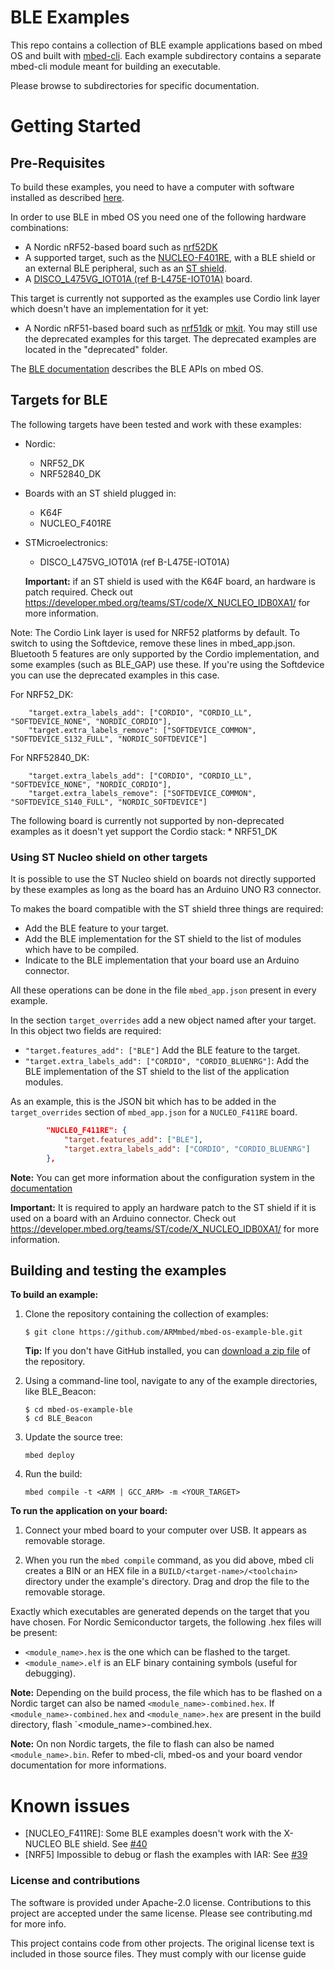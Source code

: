 # BLE Examples
This repo contains a collection of BLE example applications based on
mbed OS and built with [mbed-cli](https://github.com/ARMmbed/mbed-cli). Each example subdirectory contains a separate mbed-cli module meant for building an executable.

Please browse to subdirectories for specific documentation.

Getting Started
===============


Pre-Requisites
--------------

To build these examples, you need to have a computer with software installed as described [here](https://os.mbed.com/docs/latest/tools/index.html).

In order to use BLE in mbed OS you need one of the following hardware combinations:

* A Nordic nRF52-based board such as [nrf52DK](https://os.mbed.com/platforms/Nordic-nRF52-DK/)
* A supported target, such as the [NUCLEO-F401RE](http://www.st.com/en/evaluation-tools/nucleo-f401re.html), with a BLE shield or an external BLE peripheral, such as an [ST shield](http://www.st.com/web/catalog/tools/FM116/SC1075/PF260517).
* A [DISCO_L475VG_IOT01A (ref B-L475E-IOT01A)](http://www.st.com/en/evaluation-tools/b-l475e-iot01a.html) board.

This target is currently not supported as the examples use Cordio link layer which doesn't have an implementation for it yet:
* A Nordic nRF51-based board such as [nrf51dk](https://www.nordicsemi.com/eng/Products/nRF51-DK) or [mkit](https://www.nordicsemi.com/eng/Products/Bluetooth-R-low-energy/nRF51822-mKIT).
You may still use the deprecated examples for this target. The deprecated examples are located in the "deprecated" folder.

The [BLE documentation](https://os.mbed.com/docs/latest/reference/bluetooth.html) describes the BLE APIs on mbed OS.

Targets for BLE
---------------

The following targets have been tested and work with these examples:

* Nordic:
	* NRF52_DK
	* NRF52840_DK

* Boards with an ST shield plugged in:
	* K64F
	* NUCLEO_F401RE

* STMicroelectronics:
	* DISCO_L475VG_IOT01A (ref B-L475E-IOT01A)

	<span> **Important:** if an ST shield is used with the K64F board, an hardware is patch required. Check out https://developer.mbed.org/teams/ST/code/X_NUCLEO_IDB0XA1/ for more information.</span>
	
<span> Note: The Cordio Link layer is used for NRF52 platforms by default. To switch to using the Softdevice, remove these lines in mbed_app.json.
Bluetooth 5 features are only supported by the Cordio implementation, and some examples (such as BLE_GAP) use these. If you're using the Softdevice you can use the deprecated examples in this case.
	
For NRF52_DK:
```
    "target.extra_labels_add": ["CORDIO", "CORDIO_LL", "SOFTDEVICE_NONE", "NORDIC_CORDIO"],
    "target.extra_labels_remove": ["SOFTDEVICE_COMMON", "SOFTDEVICE_S132_FULL", "NORDIC_SOFTDEVICE"]
```

For NRF52840_DK:
```
    "target.extra_labels_add": ["CORDIO", "CORDIO_LL", "SOFTDEVICE_NONE", "NORDIC_CORDIO"],
    "target.extra_labels_remove": ["SOFTDEVICE_COMMON", "SOFTDEVICE_S140_FULL", "NORDIC_SOFTDEVICE"]
```
    
The following board is currently not supported by non-deprecated examples as it doesn't yet support the Cordio stack:
	* NRF51_DK

### Using ST Nucleo shield on other targets

It is possible to use the ST Nucleo shield on boards not directly supported by these examples as long as the board has an Arduino UNO R3 connector.

To makes the board compatible with the ST shield three things are required:
* Add the BLE feature to your target.
* Add the BLE implementation for the ST shield to the list of modules which have to be compiled.
* Indicate to the BLE implementation that your board use an Arduino connector.

All these operations can be done in the file `mbed_app.json` present in every example.

In the section `target_overrides` add a new object named after your target.
In this object two fields are required:
* `"target.features_add": ["BLE"]` Add the BLE feature to the target.
* `"target.extra_labels_add": ["CORDIO", "CORDIO_BLUENRG"]`: Add the BLE implementation of the ST shield to the list of the application modules.

As an example, this is the JSON bit which has to be added in the `target_overrides` section of `mbed_app.json` for a `NUCLEO_F411RE` board.

```json
        "NUCLEO_F411RE": {
            "target.features_add": ["BLE"],
            "target.extra_labels_add": ["CORDIO", "CORDIO_BLUENRG"]
        },
```

<span> **Note:** You can get more information about the configuration system in the [documentation](https://os.mbed.com/docs/latest/reference/configuration.html)</span>

<span> **Important:** It is required to apply an hardware patch to the ST shield if it is used on a board with an Arduino connector. Check out https://developer.mbed.org/teams/ST/code/X_NUCLEO_IDB0XA1/ for more information.</span>


Building and testing the examples
---------------------------------

__To build an example:__

1. Clone the repository containing the collection of examples:

	```
	$ git clone https://github.com/ARMmbed/mbed-os-example-ble.git
	```


	**Tip:** If you don't have GitHub installed, you can [download a zip file](https://github.com/ARMmbed/mbed-os-example-ble/archive/master.zip) of the repository.

1. Using a command-line tool, navigate to any of the example directories, like BLE_Beacon:

	```
	$ cd mbed-os-example-ble
	$ cd BLE_Beacon
	```

1. Update the source tree:

	```
	mbed deploy
	```

1. Run the build:

	```mbed compile -t <ARM | GCC_ARM> -m <YOUR_TARGET>```

__To run the application on your board:__

1. Connect your mbed board to your computer over USB. It appears as removable storage.

1. When you run the ``mbed compile`` command, as you did above, mbed cli creates a BIN or an HEX file in a ```BUILD/<target-name>/<toolchain>``` directory under the example's directory. Drag and drop the file to the removable storage.


Exactly which executables are generated depends on the target that you have
chosen. For Nordic Semiconductor targets, the following .hex files will be present:

 * `<module_name>.hex` is the one which can be flashed to the target.
 * `<module_name>.elf` is an ELF binary containing symbols (useful for debugging).

**Note:** Depending on the build process, the file which has to be flashed on a Nordic target can also be named `<module_name>-combined.hex`. If `<module_name>-combined.hex` and `<module_name>.hex` are present in the build directory, flash `<module_name>-combined.hex.

**Note:** On non Nordic targets, the file to flash can also be named `<module_name>.bin`. Refer to mbed-cli, mbed-os and your board vendor documentation for more informations.


Known issues
============

* [NUCLEO_F411RE]: Some BLE examples doesn't work with the X-NUCLEO BLE shield. See [#40](https://github.com/ARMmbed/mbed-os-example-ble/issues/40)
* [NRF5] Impossible to debug or flash the examples with IAR: See [#39](https://github.com/ARMmbed/mbed-os-example-ble/issues/39)

### License and contributions

The software is provided under Apache-2.0 license. Contributions to this project are accepted under the same license. Please see contributing.md for more info.

This project contains code from other projects. The original license text is included in those source files. They must comply with our license guide
